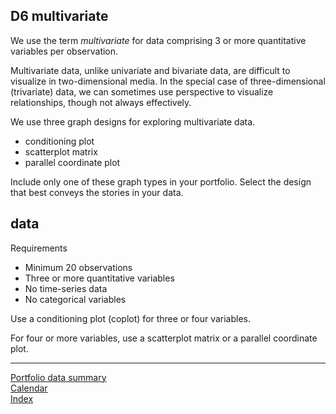 
## D6 multivariate

We use the term *multivariate* for data comprising 3 or more
quantitative variables per observation.

Multivariate data, unlike univariate and bivariate data, are difficult
to visualize in two-dimensional media. In the special case of
three-dimensional (trivariate) data, we can sometimes use perspective to
visualize relationships, though not always effectively.

We use three graph designs for exploring multivariate data.

  - conditioning plot
  - scatterplot matrix
  - parallel coordinate plot

Include only one of these graph types in your portfolio. Select the
design that best conveys the stories in your data.

## data

Requirements

  - Minimum 20 observations  
  - Three or more quantitative variables  
  - No time-series data  
  - No categorical variables

Use a conditioning plot (coplot) for three or four variables.

For four or more variables, use a scatterplot matrix or a parallel
coordinate plot.

-----

[Portfolio data summary](cm301_portfolio_data-types.md)  
[Calendar](../README.md#calendar)  
[Index](../README.md#index)

